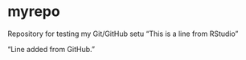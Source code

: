 # myrepo
Repository for testing my Git/GitHub setu
“This is a line from RStudio”

 “Line added from GitHub.”

